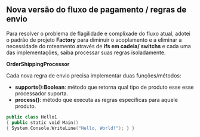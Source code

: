 ## Nova versão do fluxo de pagamento / regras de envio

Para resolver o problema de flagilidade e complixade do fluxo atual, adotei o padrão de projeto 
**Factory** para diminuir o acoplamento e a eliminar a necessidade do roteamento através de **ifs em cadeia/ switchs** e cada uma das implementações, saiba processar suas regras isoladamente.

__OrderShippingProcessor__

Cada nova regra de envio precisa implementar duas funções/métodos:
* **supports():Boolean**: método que retorna qual tipo de produto esse
esse processador suporta.
* **process()**: método que executa as regras específicas para aquele produto.


```kotlin
public class Hello1 
{ public static void Main() 
{ System.Console.WriteLine("Hello, World!"); } }

```
